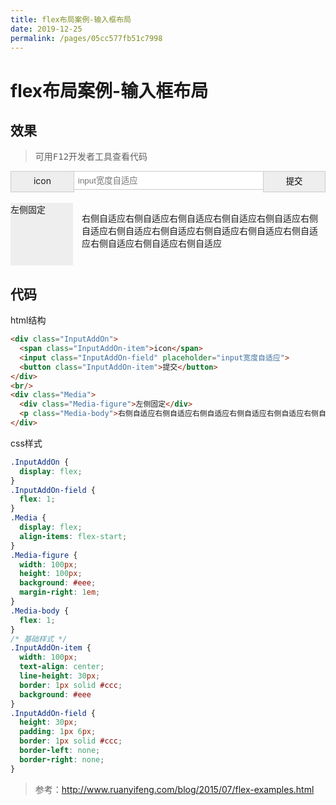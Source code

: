 ```yaml
---
title: flex布局案例-输入框布局
date: 2019-12-25
permalink: /pages/05cc577fb51c7998
---
```

# flex布局案例-输入框布局

## 效果
> 可用<kbd>F12</kbd>开发者工具查看代码

<div class="InputAddOn">
  <span class="InputAddOn-item">icon</span>
  <input class="InputAddOn-field" placeholder="input宽度自适应">
  <button class="InputAddOn-item">提交</button>
</div>
<br/>
<div class="Media">
  <div class="Media-figure">左侧固定</div>
  <p class="Media-body">右侧自适应右侧自适应右侧自适应右侧自适应右侧自适应右侧自适应右侧自适应右侧自适应右侧自适应右侧自适应右侧自适应右侧自适应右侧自适应右侧自适应</p>
</div>

<style>
.InputAddOn {
  display: flex;
}
.InputAddOn-field {
  flex: 1;
}
.Media {
  display: flex;
  align-items: flex-start;
}
.Media-figure {
  width: 100px;
  height: 100px;
  background: #eee;
  margin-right: 1em;
}
.Media-body {
  flex: 1;
}
/* 基础样式 */
input:-webkit-autofill,
select:-webkit-autofill {
  -webkit-box-shadow: 0 0 0px 1000px white inset !important;
}
input {
  outline-color: invert;
  outline-style: none;
  outline-width: 0px;
  text-shadow: none;
  -webkit-appearance: none;
  -webkit-user-select: text;
  outline-color: transparent;
  box-shadow: none;
}
.InputAddOn-item {
  width: 100px;
  text-align: center;
  line-height: 30px;
  border: 1px solid #ccc;
  background: #eee
}
.InputAddOn-field {
  height: 30px;
  padding: 1px 6px;
  border: 1px solid #ccc;
  border-left: none;
  border-right: none;
}
</style>


## 代码

html结构
```html
<div class="InputAddOn">
  <span class="InputAddOn-item">icon</span>
  <input class="InputAddOn-field" placeholder="input宽度自适应">
  <button class="InputAddOn-item">提交</button>
</div>
<br/>
<div class="Media">
  <div class="Media-figure">左侧固定</div>
  <p class="Media-body">右侧自适应右侧自适应右侧自适应右侧自适应右侧自适应右侧自适应右侧自适应右侧自适应右侧自适应右侧自适应右侧自适应右侧自适应右侧自适应右侧自适应</p>
</div>
```
css样式
```css
.InputAddOn {
  display: flex;
}
.InputAddOn-field {
  flex: 1;
}
.Media {
  display: flex;
  align-items: flex-start;
}
.Media-figure {
  width: 100px;
  height: 100px;
  background: #eee;
  margin-right: 1em;
}
.Media-body {
  flex: 1;
}
/* 基础样式 */
.InputAddOn-item {
  width: 100px;
  text-align: center;
  line-height: 30px;
  border: 1px solid #ccc;
  background: #eee
}
.InputAddOn-field {
  height: 30px;
  padding: 1px 6px;
  border: 1px solid #ccc;
  border-left: none;
  border-right: none;
}
```
> 参考：<http://www.ruanyifeng.com/blog/2015/07/flex-examples.html>
